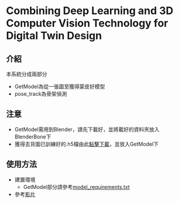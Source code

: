 # Combining Deep Learning and 3D Computer Vision Technology for Digital Twin Design

## 介紹
本系統分成兩部分
- GetModel為從一張圖至獲得蒙皮好模型
- pose_track為骨架偵測

## 注意
- GetModel需用到Blender，請先下載好，並將載好的資料夾放入BlenderBone下
- 獲得去背圖已訓練好的.h5檔由此[點擊下載](https://drive.google.com/file/d/16CGNquXQ2wyKY8c3fHZ0JmfTR6mLCloe/view?usp=sharing)，並放入GetModel下

## 使用方法
- 建置環境
  - GetModel部分請參考[model_requirements.txt](https://github.com/pear651530/Combining-Deep-Learning-and-3D-Computer-Vision-Technology-for-Digital-Twin-Design/blob/main/model_requirements.txt)
- 參考[影片](https://youtu.be/gRvDpN38DEM)
